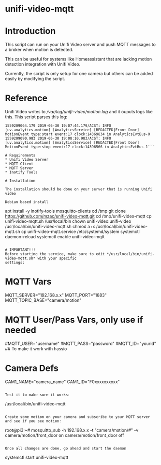 # unifi-video-mqtt

# Introduction
This script can run on your Unifi Video server and push MQTT messages to a broker when motion is detected.

This can be useful for systems like Homeassistant that are lacking motion detection integration with Unifi Video.

Currently, the script is only setup for one camera but others can be added easily by modifying the script.

# Reference
Unifi Video writes to */var/log/unifi-video/motion.log* and it ouputs logs like this.  This script parses this log:
```
1559209064.179 2019-05-30 19:07:44.179/ACST: INFO   [uv.analytics.motion] [AnalyticsService] [REDACTED|Front Door] MotionEvent type:start event:17 clock:14369834 in AnalyticsEvtBus-0
1559209090.983 2019-05-30 19:08:10.983/ACST: INFO   [uv.analytics.motion] [AnalyticsService] [REDACTED|Front Door] MotionEvent type:stop event:17 clock:14396566 in AnalyticsEvtBus-1```

# Requirements
* Unifi Video Server
* MQTT Client
* MQTT Server
* Inotify Tools

# Installation

The installation should be done on your server that is running Unifi video

Debian based install
```
apt install -y inotify-tools mosquitto-clients
cd /tmp
git clone https://github.com/mzac/unifi-video-mqtt.git
cd /tmp/unifi-video-mqtt
cp unifi-video-mqtt.sh /usr/local/bin
chown unifi-video:unifi-video /usr/local/bin/unifi-video-mqtt.sh
chmod a+x /usr/local/bin/unifi-video-mqtt.sh
cp unifi-video-mqtt.service /etc/systemd/system
systemctl daemon-reload
systemctl enable unifi-video-mqtt
```

# IMPORTANT!!!
Before starting the service, make sure to edit */usr/local/bin/unifi-video-mqtt.sh* with your specific
settings:

```
# MQTT Vars
MQTT_SERVER="192.168.x.x"
MQTT_PORT="1883"
MQTT_TOPIC_BASE="camera/motion"

# MQTT User/Pass Vars, only use if needed
#MQTT_USER="username"
#MQTT_PASS="password"
#MQTT_ID="yourid"  ## To make it work with hassio

# Camera Defs
CAM1_NAME="camera_name"
CAM1_ID="F0xxxxxxxxxx"
```

Test it to make sure it works:
```
/usr/local/bin/unifi-video-mqtt
```

Create some motion on your camera and subscribe to your MQTT server and see if you see motion:

```
root@pi3:~# mosquitto_sub -h 192.168.x.x -t "camera/motion/#" -v
camera/motion/front_door on
camera/motion/front_door off
```

Once all changes are done, go ahead and start the daemon
```
systemctl start unifi-video-mqtt
```
